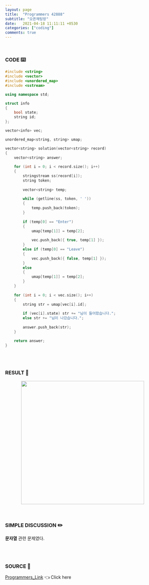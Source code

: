 ```yaml
---
layout: page
title:  "Programmers 42888"
subtitle: "오픈채팅방"
date:   2021-04-18 11:11:11 +0530
categories: ["coding"]
comments: true
---
```


<br>

### CODE ⌨️

```c++
#include <string>
#include <vector>
#include <unordered_map>
#include <sstream>

using namespace std;

struct info
{
    bool state;
    string id;
};

vector<info> vec;

unordered_map<string, string> umap;

vector<string> solution(vector<string> record)
{
    vector<string> answer;
    
    for (int i = 0; i < record.size(); i++)
    {
        stringstream ss(record[i]);
        string token;
        
        vector<string> temp;
        
        while (getline(ss, token, ' '))
        {
            temp.push_back(token);
        }
        
        if (temp[0] == "Enter")
        {
            umap[temp[1]] = temp[2];
            
            vec.push_back({ true, temp[1] });
        }
        else if (temp[0] == "Leave")
        {
            vec.push_back({ false, temp[1] });
        }
        else
        {
            umap[temp[1]] = temp[2];
        }
    }
    
    for (int i = 0; i < vec.size(); i++)
    {
        string str = umap[vec[i].id];
        
        if (vec[i].state) str += "님이 들어왔습니다.";
        else str += "님이 나갔습니다.";
        
        answer.push_back(str);
    }

    return answer;
}
```  

<br>
<br>

### RESULT 💛

<img src="{{ '/assets/programmers/p42888r.jpg' }}" style="width: 400px; height: auto; margin-left: auto; margin-right: auto; display: block;">  

<br>
<br>

### SIMPLE DISCUSSION ✏️

**문자열** 관련 문제였다.  

<br>
<br>

### SOURCE 💎

[Programmers_Link][link] 👈 Click here  

<br>

<script src="https://utteranc.es/client.js"
        repo="DCherish/DCherish.github.io"
        issue-term="pathname"
        theme="boxy-light"
        crossorigin="anonymous"
        async>
</script>

[link]: https://programmers.co.kr/learn/courses/30/lessons/42888